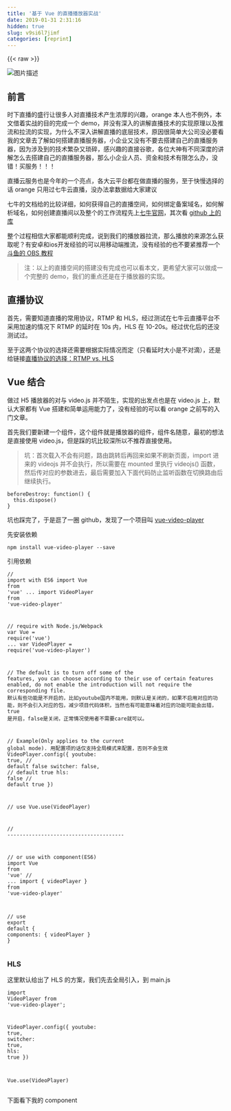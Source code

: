 ```yaml
---
title: '基于 Vue 的直播播放器实战' 
date: 2019-01-31 2:31:16
hidden: true
slug: v9si6l7jimf
categories: [reprint]
---
```


{{< raw >}}

                    
<p><span class="img-wrap"><img data-src="/img/bVFwFZ?w=2328&amp;h=764" src="https://static.alili.tech/img/bVFwFZ?w=2328&amp;h=764" alt="图片描述" title="图片描述" style="cursor: pointer; display: inline;"></span></p>
<h2 id="articleHeader0">前言</h2>
<p>时下直播的盛行让很多人对直播技术产生浓厚的兴趣，orange 本人也不例外，本文借着实战的目的完成一个 demo，并没有深入的讲解直播技术的实现原理以及推流和拉流的实现，为什么不深入讲解直播的底层技术，原因很简单大公司没必要看我的文章去了解如何搭建直播服务器，小企业又没有不要去搭建自己的直播服务器，因为涉及到的技术繁杂又琐碎，感兴趣的直接谷歌，各位大神有不同深度的讲解怎么去搭建自己的直播服务器，那么小企业人员、资金和技术有限怎么办，没错！买服务！！！</p>
<p>直播云服务也是今年的一个亮点，各大云平台都在做直播的服务，至于快慢选择的话 orange 只用过七牛云直播，没办法拿数据给大家建议</p>
<p>七牛的文档给的比较详细，如何获得自己的直播空间，如何绑定备案域名，如何解析域名，如何创建直播间以及整个的工作流程先上<a href="http://developer.qiniu.com/article/index.html#pili" rel="nofollow noreferrer" target="_blank">七牛官网</a>，其次看 <a href="https://github.com/pili-engineering" rel="nofollow noreferrer" target="_blank">github 上的库</a></p>
<p>整个过程相信大家都能顺利完成，说到我们的播放器拉流，那么播放的来源怎么获取呢？有安卓和ios开发经验的可以用移动端推流，没有经验的也不要紧推荐一个<a href="https://www.douyu.com/cms/zhibo/201311/13/250.shtml" rel="nofollow noreferrer" target="_blank">斗鱼的 OBS 教程</a></p>
<blockquote>注：以上的直播空间的搭建没有完成也可以看本文，更希望大家可以做成一个完整的 demo，我们的重点还是在于播放器的实现。</blockquote>
<h2 id="articleHeader1">直播协议</h2>
<p>首先，需要知道直播的常用协议，RTMP 和 HLS，经过测试在七牛云直播平台不采用加速的情况下 RTMP 的延时在 10s 内，HLS 在 10-20s。经过优化后的还没测试过。</p>
<p>至于这两个协议的选择还需要根据实际情况而定（只看延时大小是不对滴），还是给链接<a href="http://www.samirchen.com/ios-rtmp-vs-hls/" rel="nofollow noreferrer" target="_blank">直播协议的选择：RTMP vs. HLS</a></p>
<h2 id="articleHeader2">Vue 结合</h2>
<p>做过 H5 播放器的对与 video.js 并不陌生，实现的出发点也是在 video.js 上，默认大家都有 Vue 搭建和简单运用能力了，没有经验的可以看 orange 之前写的入门文章。</p>
<p>首先我们要新建一个组件，这个组件就是播放器的组件，组件名随意，最初的想法是直接使用 video.js，但是踩的坑比较深所以不推荐直接使用。</p>
<blockquote>坑：首次载入不会有问题，路由跳转后再回来如果不刷新页面，import 进来的 videojs 并不会执行，所以需要在 mounted 里执行 videojs() 函数，然后传对应的参数进去，最后需要加入下面代码防止监听函数在切换路由后继续执行。</blockquote>
<div class="widget-codetool" style="display:none;">
      <div class="widget-codetool--inner">
      <span class="selectCode code-tool" data-toggle="tooltip" data-placement="top" title="" data-original-title="全选"></span>
      <span type="button" class="copyCode code-tool" data-toggle="tooltip" data-placement="top" data-clipboard-text="beforeDestroy: function() {
  this.dispose()
}" title="" data-original-title="复制"></span>
      <span type="button" class="saveToNote code-tool" data-toggle="tooltip" data-placement="top" title="" data-original-title="放进笔记"></span>
      </div>
      </div><pre class="javascript hljs"><code class="js">beforeDestroy: <span class="hljs-function"><span class="hljs-keyword">function</span>(<span class="hljs-params"></span>) </span>{
  <span class="hljs-keyword">this</span>.dispose()
}</code></pre>
<p>坑也踩完了，于是逛了一圈 github，发现了一个项目叫 <a href="https://github.com/surmon-china/vue-video-player" rel="nofollow noreferrer" target="_blank">vue-video-player</a></p>
<p>先安装依赖</p>
<div class="widget-codetool" style="display:none;">
      <div class="widget-codetool--inner">
      <span class="selectCode code-tool" data-toggle="tooltip" data-placement="top" title="" data-original-title="全选"></span>
      <span type="button" class="copyCode code-tool" data-toggle="tooltip" data-placement="top" data-clipboard-text="npm install vue-video-player --save" title="" data-original-title="复制"></span>
      <span type="button" class="saveToNote code-tool" data-toggle="tooltip" data-placement="top" title="" data-original-title="放进笔记"></span>
      </div>
      </div><pre class="bash hljs"><code class="bash" style="word-break: break-word; white-space: initial;">npm install vue-video-player --save</code></pre>
<p>引用依赖</p>
<div class="widget-codetool" style="display:none;">
      <div class="widget-codetool--inner">
      <span class="selectCode code-tool" data-toggle="tooltip" data-placement="top" title="" data-original-title="全选"></span>
      <span type="button" class="copyCode code-tool" data-toggle="tooltip" data-placement="top" data-clipboard-text="// import with ES6
import Vue from 'vue'
...
import VideoPlayer from 'vue-video-player'


// require with Node.js/Webpack
var Vue = require('vue')
...
var VideoPlayer = require('vue-video-player')

// The default is to turn off some of the features, you can choose according to their use of certain features enabled, do not enable the introduction will not require the corresponding file. 默认有些功能是不开启的，比如youtube国内不能用，则默认是关闭的，如果不启用对应的功能，则不会引入对应的包，减少项目代码体积，当然也有可能意味着对应的功能可能会出错，true 是开启，false是关闭，正常情况使用者不需要care就可以。

// Example(Only applies to the current global mode). 用配置项的话仅支持全局模式来配置，否则不会生效
VideoPlayer.config({
  youtube: true, // default false
  switcher: false, // default true
  hls: false // default true
})

// use
Vue.use(VideoPlayer)

// --------------------------------------

// or use with component(ES6)
import Vue from 'vue'
// ...
import { videoPlayer } from 'vue-video-player'

// use
export default {
  components: {
    videoPlayer
  }
}" title="" data-original-title="复制"></span>
      <span type="button" class="saveToNote code-tool" data-toggle="tooltip" data-placement="top" title="" data-original-title="放进笔记"></span>
      </div>
      </div><pre class="javascript hljs"><code class="js"><span class="hljs-comment">// import with ES6</span>
<span class="hljs-keyword">import</span> Vue <span class="hljs-keyword">from</span> <span class="hljs-string">'vue'</span>
...
import VideoPlayer <span class="hljs-keyword">from</span> <span class="hljs-string">'vue-video-player'</span>


<span class="hljs-comment">// require with Node.js/Webpack</span>
<span class="hljs-keyword">var</span> Vue = <span class="hljs-built_in">require</span>(<span class="hljs-string">'vue'</span>)
...
var VideoPlayer = <span class="hljs-built_in">require</span>(<span class="hljs-string">'vue-video-player'</span>)

<span class="hljs-comment">// The default is to turn off some of the features, you can choose according to their use of certain features enabled, do not enable the introduction will not require the corresponding file. 默认有些功能是不开启的，比如youtube国内不能用，则默认是关闭的，如果不启用对应的功能，则不会引入对应的包，减少项目代码体积，当然也有可能意味着对应的功能可能会出错，true 是开启，false是关闭，正常情况使用者不需要care就可以。</span>

<span class="hljs-comment">// Example(Only applies to the current global mode). 用配置项的话仅支持全局模式来配置，否则不会生效</span>
VideoPlayer.config({
  <span class="hljs-attr">youtube</span>: <span class="hljs-literal">true</span>, <span class="hljs-comment">// default false</span>
  switcher: <span class="hljs-literal">false</span>, <span class="hljs-comment">// default true</span>
  hls: <span class="hljs-literal">false</span> <span class="hljs-comment">// default true</span>
})

<span class="hljs-comment">// use</span>
Vue.use(VideoPlayer)

<span class="hljs-comment">// --------------------------------------</span>

<span class="hljs-comment">// or use with component(ES6)</span>
<span class="hljs-keyword">import</span> Vue <span class="hljs-keyword">from</span> <span class="hljs-string">'vue'</span>
<span class="hljs-comment">// ...</span>
<span class="hljs-keyword">import</span> { videoPlayer } <span class="hljs-keyword">from</span> <span class="hljs-string">'vue-video-player'</span>

<span class="hljs-comment">// use</span>
<span class="hljs-keyword">export</span> <span class="hljs-keyword">default</span> {
  <span class="hljs-attr">components</span>: {
    videoPlayer
  }
}</code></pre>
<h3 id="articleHeader3">HLS</h3>
<p>这里默认给出了 HLS 的方案，我们先去全局引入，到 main.js</p>
<div class="widget-codetool" style="display:none;">
      <div class="widget-codetool--inner">
      <span class="selectCode code-tool" data-toggle="tooltip" data-placement="top" title="" data-original-title="全选"></span>
      <span type="button" class="copyCode code-tool" data-toggle="tooltip" data-placement="top" data-clipboard-text="import VideoPlayer from 'vue-video-player';

VideoPlayer.config({
  youtube: true,
  switcher: true,
  hls: true
})

Vue.use(VideoPlayer)" title="" data-original-title="复制"></span>
      <span type="button" class="saveToNote code-tool" data-toggle="tooltip" data-placement="top" title="" data-original-title="放进笔记"></span>
      </div>
      </div><pre class="javascript hljs"><code class="js"><span class="hljs-keyword">import</span> VideoPlayer <span class="hljs-keyword">from</span> <span class="hljs-string">'vue-video-player'</span>;

VideoPlayer.config({
  <span class="hljs-attr">youtube</span>: <span class="hljs-literal">true</span>,
  <span class="hljs-attr">switcher</span>: <span class="hljs-literal">true</span>,
  <span class="hljs-attr">hls</span>: <span class="hljs-literal">true</span>
})

Vue.use(VideoPlayer)</code></pre>
<p>下面看下我的 component</p>
<div class="widget-codetool" style="display:none;">
      <div class="widget-codetool--inner">
      <span class="selectCode code-tool" data-toggle="tooltip" data-placement="top" title="" data-original-title="全选"></span>
      <span type="button" class="copyCode code-tool" data-toggle="tooltip" data-placement="top" data-clipboard-text="<template>
  <video-player :options=&quot;videoOptions&quot;></video-player>
</template>

<script>
export default {
  name: 'Play',
  data () {
    return {
      videoOptions: {
        source: {
          type: &quot;application/x-mpegURL&quot;,
          src: 'https://logos-channel.scaleengine.net/logos-channel/live/biblescreen-ad-free/playlist.m3u8',
          withCredentials: false
        },
        language: 'zh-CN',
        live: true,
        autoplay: true,
        height: 540
      }
    }
  }
}
</script>" title="" data-original-title="复制"></span>
      <span type="button" class="saveToNote code-tool" data-toggle="tooltip" data-placement="top" title="" data-original-title="放进笔记"></span>
      </div>
      </div><pre class="xml hljs"><code class="html"><span class="hljs-tag">&lt;<span class="hljs-name">template</span>&gt;</span>
  <span class="hljs-tag">&lt;<span class="hljs-name">video-player</span> <span class="hljs-attr">:options</span>=<span class="hljs-string">"videoOptions"</span>&gt;</span><span class="hljs-tag">&lt;/<span class="hljs-name">video-player</span>&gt;</span>
<span class="hljs-tag">&lt;/<span class="hljs-name">template</span>&gt;</span>

<span class="hljs-tag">&lt;<span class="hljs-name">script</span>&gt;</span><span class="javascript">
<span class="hljs-keyword">export</span> <span class="hljs-keyword">default</span> {
  <span class="hljs-attr">name</span>: <span class="hljs-string">'Play'</span>,
  data () {
    <span class="hljs-keyword">return</span> {
      <span class="hljs-attr">videoOptions</span>: {
        <span class="hljs-attr">source</span>: {
          <span class="hljs-attr">type</span>: <span class="hljs-string">"application/x-mpegURL"</span>,
          <span class="hljs-attr">src</span>: <span class="hljs-string">'https://logos-channel.scaleengine.net/logos-channel/live/biblescreen-ad-free/playlist.m3u8'</span>,
          <span class="hljs-attr">withCredentials</span>: <span class="hljs-literal">false</span>
        },
        <span class="hljs-attr">language</span>: <span class="hljs-string">'zh-CN'</span>,
        <span class="hljs-attr">live</span>: <span class="hljs-literal">true</span>,
        <span class="hljs-attr">autoplay</span>: <span class="hljs-literal">true</span>,
        <span class="hljs-attr">height</span>: <span class="hljs-number">540</span>
      }
    }
  }
}
</span><span class="hljs-tag">&lt;/<span class="hljs-name">script</span>&gt;</span></code></pre>
<p>到这里你的播放器就可以播放 HLS 链接了</p>
<h3 id="articleHeader4">RTMP</h3>
<p>上面说到库底层还是依赖 video.js， 所以呢我们不妨直接这样使用</p>
<div class="widget-codetool" style="display:none;">
      <div class="widget-codetool--inner">
      <span class="selectCode code-tool" data-toggle="tooltip" data-placement="top" title="" data-original-title="全选"></span>
      <span type="button" class="copyCode code-tool" data-toggle="tooltip" data-placement="top" data-clipboard-text="export default {
  name: 'Play',
  data () {
    return {
      videoOptions: {
        source: {
          type: &quot;rtmp/mp4&quot;,
          src: 'rtmp://your.streaming.provider.net/cfx/st/&amp;mp4:path/to/video.mp4',
          withCredentials: false
        },
        language: 'zh-CN',
        live: true,
        autoplay: true,
        height: 540
      }
    }
  }
}" title="" data-original-title="复制"></span>
      <span type="button" class="saveToNote code-tool" data-toggle="tooltip" data-placement="top" title="" data-original-title="放进笔记"></span>
      </div>
      </div><pre class="javascript hljs"><code class="js"><span class="hljs-keyword">export</span> <span class="hljs-keyword">default</span> {
  <span class="hljs-attr">name</span>: <span class="hljs-string">'Play'</span>,
  data () {
    <span class="hljs-keyword">return</span> {
      <span class="hljs-attr">videoOptions</span>: {
        <span class="hljs-attr">source</span>: {
          <span class="hljs-attr">type</span>: <span class="hljs-string">"rtmp/mp4"</span>,
          <span class="hljs-attr">src</span>: <span class="hljs-string">'rtmp://your.streaming.provider.net/cfx/st/&amp;mp4:path/to/video.mp4'</span>,
          <span class="hljs-attr">withCredentials</span>: <span class="hljs-literal">false</span>
        },
        <span class="hljs-attr">language</span>: <span class="hljs-string">'zh-CN'</span>,
        <span class="hljs-attr">live</span>: <span class="hljs-literal">true</span>,
        <span class="hljs-attr">autoplay</span>: <span class="hljs-literal">true</span>,
        <span class="hljs-attr">height</span>: <span class="hljs-number">540</span>
      }
    }
  }
}</code></pre>
<h2 id="articleHeader5">总结</h2>
<p>两种方法均可尝试，上面给出的 src 换成自己的链接就实现拉流播放啦，当然你如果不用 vue 的话也没关系，直接参照 <a href="http://videojs.com/" rel="nofollow noreferrer" target="_blank">video.js 的官网</a>，单是 RTMP 的话不需要第三方库，如果是 HLS 的话需要引入<a href="https://github.com/videojs/videojs-contrib-hls" rel="nofollow noreferrer" target="_blank">videojs-contrib-hls</a>，看具体情况而定。</p>
<blockquote>文章出自 orange 的 个人博客 <a href="http://orangexc.xyz/" rel="nofollow noreferrer" target="_blank">http://orangexc.xyz/</a>
</blockquote>

                
{{< /raw >}}

# 版权声明
本文资源来源互联网，仅供学习研究使用，版权归该资源的合法拥有者所有，

本文仅用于学习、研究和交流目的。转载请注明出处、完整链接以及原作者。

原作者若认为本站侵犯了您的版权，请联系我们，我们会立即删除！

## 原文标题
基于 Vue 的直播播放器实战

## 原文链接
[https://segmentfault.com/a/1190000007474673](https://segmentfault.com/a/1190000007474673)

